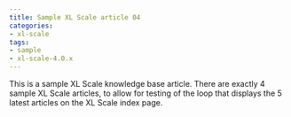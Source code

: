 ```yaml
---
title: Sample XL Scale article 04
categories:
- xl-scale
tags:
- sample
- xl-scale-4.0.x
---
```


This is a sample XL Scale knowledge base article. There are exactly 4 sample XL Scale articles, to allow for testing of the loop that displays the 5 latest articles on the XL Scale index page.

